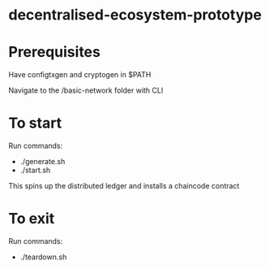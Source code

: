 # decentralised-ecosystem-prototype

<body>

<h1>Prerequisites</h1>
<p>Have configtxgen and cryptogen in $PATH</p>
<p>Navigate to the /basic-network folder with CLI</p>

<h1>To start</h1>
  <p>Run commands:</p>
    <ul>
        <li>./generate.sh</li>
        <li>./start.sh</li>
    </ul>
   <p>This spins up the distributed ledger and installs a chaincode contract</p>
<h1>To exit</h1>
  <p>Run commands:</p>
    <ul>
        <li>./teardown.sh</li>
    </ul>
</body>

